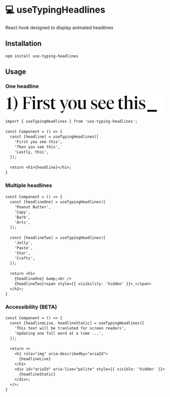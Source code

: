 # 💻 useTypingHeadlines

React hook designed to display animated headlines

## Installation

```
npm install use-typing-headlines
```

## Usage

### One headline

<img
  src="images/one-headline-preview.gif"
  alt="One headline preview"
  width="600"
/>

```tsx
import { useTypingHeadlines } from 'use-typing-headlines';

const Component = () => {
  const [headline] = useTypingHeadlines([
    'First you see this',
    'Then you see this',
    'Lastly, this',
  ]);

  return <h1>{headline}</h1>;
}
```

### Multiple headlines

```tsx
const Component = () => {
  const [headlineOne] = useTypingHeadlines([
    'Peanut Butter',
    'Copy',
    'Barb',
    'Arts',
  ]);

  const [headlineTwo] = useTypingHeadlines([
    'Jelly',
    'Paste',
    'Star',
    'Crafts',
  ]);

  return <h1>
    {headlineOne} &amp;<br />
    {headlineTwo}<span style={{ visibility: 'hidden' }}>_</span>
  </h1>;
}
```

### Accessibility (BETA)

```tsx
const Component = () => {
  const [headlineLive, headlineStatic] = useTypingHeadlines([
    'This text will be tranlated for screen readers',
    'Updating one full word at a time ...',
  ]);

  return <>
    <h1 role="img" aria-describedby="ariaId">
      {headlineLive}
    </h1>
    <div id="ariaId" aria-live="polite" style={{ visible: 'hidden' }}>
      {headlineStatic}
    </div>;
  </>;
}
```